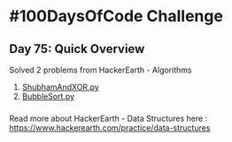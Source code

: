 # #100DaysOfCode Challenge
## Day 75: Quick Overview
Solved 2 problems from HackerEarth - Algorithms
1. [ShubhamAndXOR.py](https://github.com/sandeep-krishna/100DaysOfCode/blob/master/Day%2075/ShubhamAndXOR.py)
2. [BubbleSort.py](https://github.com/sandeep-krishna/100DaysOfCode/blob/master/Day%2075/BubbleSort.py)
### 
Read more about HackerEarth - Data Structures here : https://www.hackerearth.com/practice/data-structures